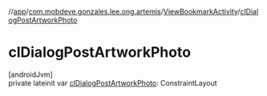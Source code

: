 //[app](../../../index.md)/[com.mobdeve.gonzales.lee.ong.artemis](../index.md)/[ViewBookmarkActivity](index.md)/[clDialogPostArtworkPhoto](cl-dialog-post-artwork-photo.md)

# clDialogPostArtworkPhoto

[androidJvm]\
private lateinit var [clDialogPostArtworkPhoto](cl-dialog-post-artwork-photo.md): ConstraintLayout
